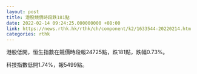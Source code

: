 ```yaml
---
layout: post
title: 港股競價時段跌181點
date: 2022-02-14 09:24:25.000000000 +08:00
link: https://news.rthk.hk/rthk/ch/component/k2/1633544-20220214.htm
categories: rthk
---
```


港股低開，恒生指數在競價時段報24725點，跌181點，跌幅0.73%。

科技指數低開1.74%，報5499點。
